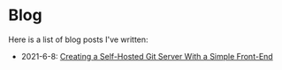 # Blog

Here is a list of blog posts I've written:

* 2021-6-8: [Creating a Self-Hosted Git Server With a Simple Front-End](blog-git-server.html)
